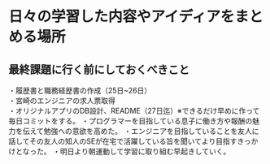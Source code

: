 # 日々の学習した内容やアイディアをまとめる場所

## 最終課題に行く前にしておくべきこと  
・履歴書と職務経歴書の作成（25日~26日）  
・宮崎のエンジニアの求人票取得  
・オリジナルアプリのDB設計、README（27日迄）※できるだけ早めに作って毎日コミットをする。 
・プログラマーを目指している息子に働き方や報酬の魅力を伝えて勉強への意欲を高めた。
・エンジニアを目指していることを友人に話してその友人の知人のSEが在宅で活躍している旨を聞いてより目指すきっかけとなった。
・明日より朝運動して学習に取り組む早起きしていく。
